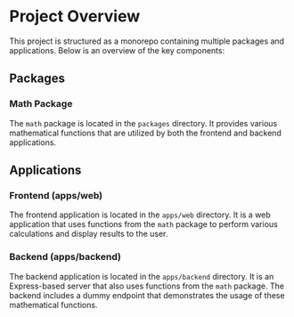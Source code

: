 # Project Overview

This project is structured as a monorepo containing multiple packages and applications. Below is an overview of the key components:

## Packages

### Math Package

The `math` package is located in the `packages` directory. It provides various mathematical functions that are utilized by both the frontend and backend applications.

## Applications

### Frontend (apps/web)

The frontend application is located in the `apps/web` directory. It is a web application that uses functions from the `math` package to perform various calculations and display results to the user.

### Backend (apps/backend)

The backend application is located in the `apps/backend` directory. It is an Express-based server that also uses functions from the `math` package. The backend includes a dummy endpoint that demonstrates the usage of these mathematical functions.

